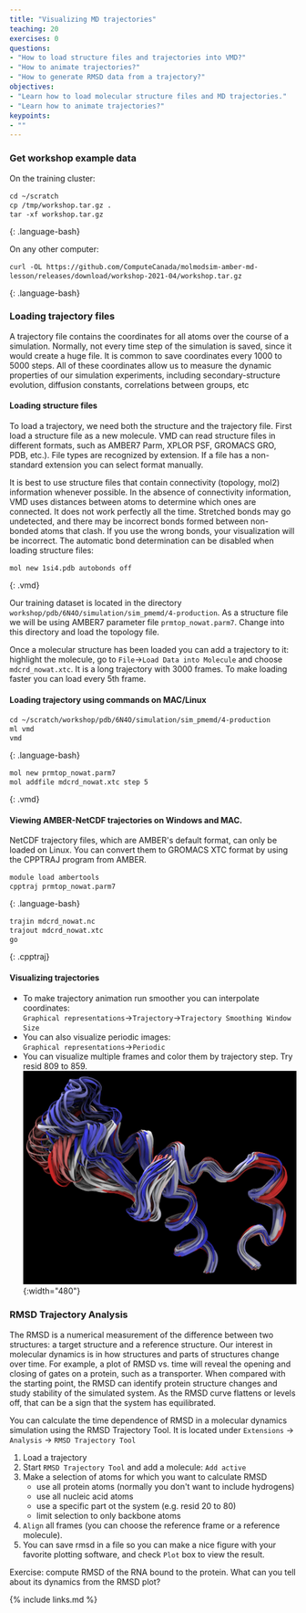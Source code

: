 ```yaml
---
title: "Visualizing MD trajectories"
teaching: 20
exercises: 0
questions:
- "How to load structure files and trajectories into VMD?"
- "How to animate trajectories?"
- "How to generate RMSD data from a trajectory?"
objectives:
- "Learn how to load molecular structure files and MD trajectories."
- "Learn how to animate trajectories?"
keypoints:
- ""
---
```


### Get workshop example data
On the training cluster:
~~~
cd ~/scratch
cp /tmp/workshop.tar.gz .
tar -xf workshop.tar.gz 
~~~
{: .language-bash}

On any other computer:
~~~
curl -OL https://github.com/ComputeCanada/molmodsim-amber-md-lesson/releases/download/workshop-2021-04/workshop.tar.gz
~~~
{: .language-bash}

### Loading trajectory files
A trajectory file contains the coordinates for all atoms over the course of a simulation. Normally, not every time step of the simulation is saved, since it would create a huge file. It is common to save coordinates every 1000 to 5000 steps. All of these coordinates allow us to measure the dynamic properties of our simulation experiments, including secondary-structure evolution, diffusion constants, correlations between groups, etc

#### Loading structure files
To load a trajectory, we need both the structure and the trajectory file. 
First load a structure file as a new molecule. VMD can read structure files in different formats, such as AMBER7 Parm, XPLOR PSF, GROMACS GRO, PDB, etc.). File types are recognized by extension. If a file has a non-standard extension you can select format manually.

It is best to use structure files that contain connectivity (topology, mol2) information whenever possible. In the absence of connectivity information, VMD uses distances between atoms to determine which ones are connected. It does not work perfectly all the time. Stretched bonds may go undetected, and there may be incorrect bonds formed between non-bonded atoms that clash. If you use the wrong bonds, your visualization will be incorrect. The automatic bond determination can be disabled when loading structure files:

~~~
mol new 1si4.pdb autobonds off
~~~
{: .vmd}

Our training dataset is located in the directory `workshop/pdb/6N4O/simulation/sim_pmemd/4-production`. As a structure file we will be using AMBER7 parameter file `prmtop_nowat.parm7`. Change into this directory and load the topology file.

Once a molecular structure has been loaded you can add a trajectory to it: highlight the molecule, go to `File`->`Load Data into Molecule` and choose `mdcrd_nowat.xtc`. It is a long trajectory with 3000 frames. To make loading faster you can load every 5th frame.

#### Loading trajectory using commands on MAC/Linux
~~~
cd ~/scratch/workshop/pdb/6N4O/simulation/sim_pmemd/4-production
ml vmd
vmd
~~~
{: .language-bash}
~~~
mol new prmtop_nowat.parm7
mol addfile mdcrd_nowat.xtc step 5
~~~
{: .vmd}

#### Viewing AMBER-NetCDF trajectories on Windows and MAC.
NetCDF trajectory files, which are AMBER's default format, can only be loaded on Linux. You can convert them to GROMACS XTC format by using the CPPTRAJ program from AMBER.

~~~
module load ambertools
cpptraj prmtop_nowat.parm7
~~~
{: .language-bash}
~~~
trajin mdcrd_nowat.nc
trajout mdcrd_nowat.xtc
go
~~~
{: .cpptraj}

#### Visualizing trajectories
- To make trajectory animation run smoother you can interpolate coordinates:   
`Graphical representations`->`Trajectory`->`Trajectory Smoothing Window Size`    
- You can also visualize periodic images:   
`Graphical representations`->`Periodic`  
-  You can visualize multiple frames and color them by trajectory step. Try resid 809 to 859.
![](../fig/multiple_frames.png){:width="480"}

### RMSD Trajectory Analysis
The RMSD is a numerical measurement of the difference between two structures: a target structure and a reference structure. Our interest in molecular dynamics is in how structures and parts of structures change over time. For example, a plot of RMSD vs. time will reveal the opening and closing of gates on a protein, such as a transporter. When compared with the starting point, the RMSD can identify protein structure changes and study stability of the simulated system. As the RMSD curve flattens or levels off, that can be a sign that the system has equilibrated.

You can calculate the time dependence of RMSD in a molecular dynamics simulation using the RMSD Trajectory Tool. It is located under `Extensions` -> `Analysis` -> `RMSD Trajectory Tool`

1. Load a trajectory
1. Start `RMSD Trajectory Tool` and add a molecule: `Add active`
2. Make a selection of atoms for which you want to calculate RMSD
    - use all protein atoms (normally you don't want to include hydrogens)
    - use all nucleic acid atoms
    - use a specific part ot the system (e.g. resid 20 to 80)
    - limit selection to only backbone atoms
3. `Align` all frames (you can choose the reference frame or a reference molecule).
4. You can save rmsd in a file so you can make a nice figure with your favorite plotting software, and check `Plot` box to view the result.
 
Exercise: compute RMSD of the RNA bound to the protein. What can you tell about its dynamics from the RMSD plot?

{% include links.md %}

